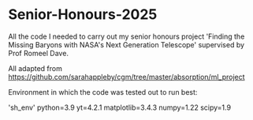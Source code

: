 # Senior-Honours-2025
All the code I needed to carry out my senior honours project 'Finding the Missing Baryons with NASA's Next Generation Telescope' supervised by Prof Romeel Dave. 

All adapted from https://github.com/sarahappleby/cgm/tree/master/absorption/ml_project

Environment in which the code was tested out to run best: 

'sh_env'
python=3.9 yt=4.2.1 matplotlib=3.4.3 numpy=1.22 scipy=1.9




